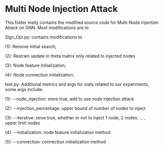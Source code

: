# Multi Node Injection Attack

This folder maily contains the modified source code for Multi-Node Injection Attack on GNN. Most modifications are in:

Sign_Opt.py: contains modifications to 

  (1): Remove initial search; 
  
  (2): Restrain update in theta matrix only related to injected nodes
  
  (3): Node feature Initialization; 
  
  (4): Node connection initialization; 
 
 test.py: Additional metrics and args for stats related to our experiments; some args include:
 
  (1): --node_injection: store true, add to use node injection attack
  
  (2): --injection_percentage: upper bound of number of nodes to inject
  
  (3): --iterative: stroe true, whether or not to inject 1 node, 2 nodes, ... , upper limit nodes
  
  (4): --initialization: node feature initialization method
  
  (5): --connection: connection initialization method
